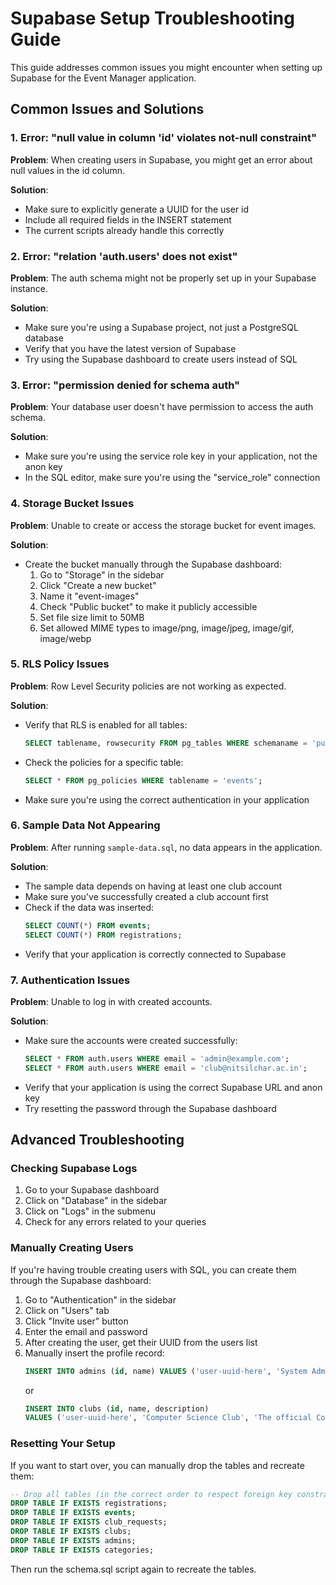 # Supabase Setup Troubleshooting Guide

This guide addresses common issues you might encounter when setting up Supabase for the Event Manager application.

## Common Issues and Solutions

### 1. Error: "null value in column 'id' violates not-null constraint"

**Problem**: When creating users in Supabase, you might get an error about null values in the id column.

**Solution**:
- Make sure to explicitly generate a UUID for the user id
- Include all required fields in the INSERT statement
- The current scripts already handle this correctly

### 2. Error: "relation 'auth.users' does not exist"

**Problem**: The auth schema might not be properly set up in your Supabase instance.

**Solution**:
- Make sure you're using a Supabase project, not just a PostgreSQL database
- Verify that you have the latest version of Supabase
- Try using the Supabase dashboard to create users instead of SQL

### 3. Error: "permission denied for schema auth"

**Problem**: Your database user doesn't have permission to access the auth schema.

**Solution**:
- Make sure you're using the service role key in your application, not the anon key
- In the SQL editor, make sure you're using the "service_role" connection

### 4. Storage Bucket Issues

**Problem**: Unable to create or access the storage bucket for event images.

**Solution**:
- Create the bucket manually through the Supabase dashboard:
  1. Go to "Storage" in the sidebar
  2. Click "Create a new bucket"
  3. Name it "event-images"
  4. Check "Public bucket" to make it publicly accessible
  5. Set file size limit to 50MB
  6. Set allowed MIME types to image/png, image/jpeg, image/gif, image/webp

### 5. RLS Policy Issues

**Problem**: Row Level Security policies are not working as expected.

**Solution**:
- Verify that RLS is enabled for all tables:
  ```sql
  SELECT tablename, rowsecurity FROM pg_tables WHERE schemaname = 'public';
  ```
- Check the policies for a specific table:
  ```sql
  SELECT * FROM pg_policies WHERE tablename = 'events';
  ```
- Make sure you're using the correct authentication in your application

### 6. Sample Data Not Appearing

**Problem**: After running `sample-data.sql`, no data appears in the application.

**Solution**:
- The sample data depends on having at least one club account
- Make sure you've successfully created a club account first
- Check if the data was inserted:
  ```sql
  SELECT COUNT(*) FROM events;
  SELECT COUNT(*) FROM registrations;
  ```
- Verify that your application is correctly connected to Supabase

### 7. Authentication Issues

**Problem**: Unable to log in with created accounts.

**Solution**:
- Make sure the accounts were created successfully:
  ```sql
  SELECT * FROM auth.users WHERE email = 'admin@example.com';
  SELECT * FROM auth.users WHERE email = 'club@nitsilchar.ac.in';
  ```
- Verify that your application is using the correct Supabase URL and anon key
- Try resetting the password through the Supabase dashboard

## Advanced Troubleshooting

### Checking Supabase Logs

1. Go to your Supabase dashboard
2. Click on "Database" in the sidebar
3. Click on "Logs" in the submenu
4. Check for any errors related to your queries

### Manually Creating Users

If you're having trouble creating users with SQL, you can create them through the Supabase dashboard:

1. Go to "Authentication" in the sidebar
2. Click on "Users" tab
3. Click "Invite user" button
4. Enter the email and password
5. After creating the user, get their UUID from the users list
6. Manually insert the profile record:
   ```sql
   INSERT INTO admins (id, name) VALUES ('user-uuid-here', 'System Administrator');
   ```
   or
   ```sql
   INSERT INTO clubs (id, name, description)
   VALUES ('user-uuid-here', 'Computer Science Club', 'The official Computer Science club of NIT Silchar');
   ```

### Resetting Your Setup

If you want to start over, you can manually drop the tables and recreate them:

```sql
-- Drop all tables (in the correct order to respect foreign key constraints)
DROP TABLE IF EXISTS registrations;
DROP TABLE IF EXISTS events;
DROP TABLE IF EXISTS club_requests;
DROP TABLE IF EXISTS clubs;
DROP TABLE IF EXISTS admins;
DROP TABLE IF EXISTS categories;
```

Then run the schema.sql script again to recreate the tables.
